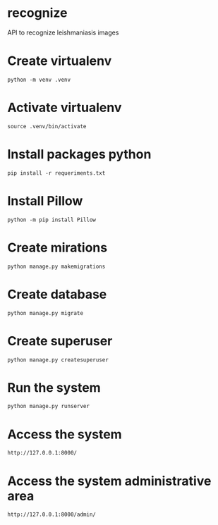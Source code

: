 # recognize
API to recognize leishmaniasis images

# Create virtualenv
```
python -m venv .venv
```

# Activate virtualenv
```
source .venv/bin/activate
```

# Install packages python
```
pip install -r requeriments.txt
```

# Install Pillow
```
python -m pip install Pillow
```

# Create mirations
```
python manage.py makemigrations
```

# Create database
```
python manage.py migrate
```

# Create superuser
```
python manage.py createsuperuser
```

# Run the system
```
python manage.py runserver
```

# Access the system
```
http://127.0.0.1:8000/
```

# Access the system administrative area
```
http://127.0.0.1:8000/admin/
```

